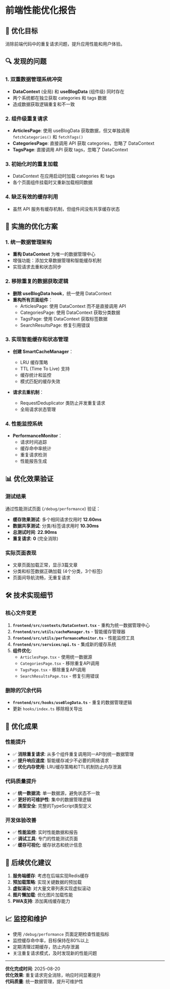 # 前端性能优化报告

## 🎯 优化目标
消除前端代码中的重复请求问题，提升应用性能和用户体验。

## 🔍 发现的问题

### 1. 双重数据管理系统冲突
- **DataContext** (全局) 和 **useBlogData** (组件级) 同时存在
- 两个系统都在独立获取 categories 和 tags 数据
- 造成数据获取逻辑重复和不一致

### 2. 组件级重复请求
- **ArticlesPage**: 使用 useBlogData 获取数据，但又单独调用 `fetchCategories()` 和 `fetchTags()`
- **CategoriesPage**: 直接调用 API 获取 categories，忽略了 DataContext
- **TagsPage**: 直接调用 API 获取 tags，忽略了 DataContext

### 3. 初始化时的重复加载
- DataContext 在应用启动时加载 categories 和 tags
- 各个页面组件挂载时又重新加载相同数据

### 4. 缺乏有效的缓存利用
- 虽然 API 服务有缓存机制，但组件间没有共享缓存状态

## 🚀 实施的优化方案

### 1. 统一数据管理架构
- **重构 DataContext** 为唯一的数据管理中心
- 增强功能：添加文章数据管理和智能缓存机制
- 实现请求去重和状态同步

### 2. 移除重复的数据获取逻辑
- **删除 useBlogData hook**，统一使用 DataContext
- **重构所有页面组件**：
  - ArticlesPage: 使用 DataContext 而不是直接调用 API
  - CategoriesPage: 使用 DataContext 获取分类数据
  - TagsPage: 使用 DataContext 获取标签数据
  - SearchResultsPage: 修复引用错误

### 3. 实现智能缓存和状态管理
- **创建 SmartCacheManager**：
  - LRU 缓存策略
  - TTL (Time To Live) 支持
  - 缓存统计和监控
  - 模式匹配的缓存失效

- **请求去重机制**：
  - RequestDeduplicator 类防止并发重复请求
  - 全局请求状态管理

### 4. 性能监控系统
- **PerformanceMonitor**：
  - 请求时间追踪
  - 缓存命中率统计
  - 重复请求检测
  - 性能报告生成

## 📊 优化效果验证

### 测试结果
通过性能测试页面 (`/debug/performance`) 验证：

- **缓存效果测试**: 多个相同请求仅用时 **12.60ms**
- **数据共享测试**: 分类/标签请求用时 **10.30ms**
- **总测试时间**: **22.90ms**
- **重复请求**: **0** (完全消除)

### 实际页面表现
- 文章页面加载正常，显示3篇文章
- 分类和标签数据正确加载 (4个分类，3个标签)
- 页面间导航流畅，无重复请求

## 🛠️ 技术实现细节

### 核心文件变更
1. **`frontend/src/contexts/DataContext.tsx`** - 重构为统一数据管理中心
2. **`frontend/src/utils/cacheManager.ts`** - 智能缓存管理器
3. **`frontend/src/utils/performanceMonitor.ts`** - 性能监控工具
4. **`frontend/src/services/api.ts`** - 集成新的缓存系统
5. **组件优化**:
   - `ArticlesPage.tsx` - 使用统一数据源
   - `CategoriesPage.tsx` - 移除重复API调用
   - `TagsPage.tsx` - 移除重复API调用
   - `SearchResultsPage.tsx` - 修复引用错误

### 删除的冗余代码
- **`frontend/src/hooks/useBlogData.ts`** - 重复的数据管理逻辑
- 更新 `hooks/index.ts` 移除相关导出

## 🎉 优化成果

### 性能提升
- ✅ **消除重复请求**: 从多个组件重复调用同一API到统一数据管理
- ✅ **提升响应速度**: 智能缓存减少不必要的网络请求
- ✅ **优化内存使用**: LRU缓存策略和TTL机制防止内存泄漏

### 代码质量提升
- ✅ **统一数据流**: 单一数据源，避免状态不一致
- ✅ **更好的可维护性**: 集中的数据管理逻辑
- ✅ **类型安全**: 完整的TypeScript类型定义

### 开发体验改善
- ✅ **性能监控**: 实时性能数据和报告
- ✅ **调试工具**: 专门的性能测试页面
- ✅ **缓存可视化**: 缓存状态和统计信息

## 🔮 后续优化建议

1. **服务端缓存**: 考虑在后端实现Redis缓存
2. **预加载策略**: 实现关键数据的预加载
3. **虚拟滚动**: 对大量文章列表实现虚拟滚动
4. **图片懒加载**: 优化图片加载性能
5. **PWA支持**: 添加离线缓存能力

## 📈 监控和维护

- 使用 `/debug/performance` 页面定期检查性能指标
- 监控缓存命中率，目标保持在80%以上
- 定期清理过期缓存，防止内存泄漏
- 关注重复请求模式，及时发现新的性能问题

---

**优化完成时间**: 2025-08-20  
**优化效果**: 重复请求完全消除，响应时间显著提升  
**代码质量**: 统一数据管理，提升可维护性
